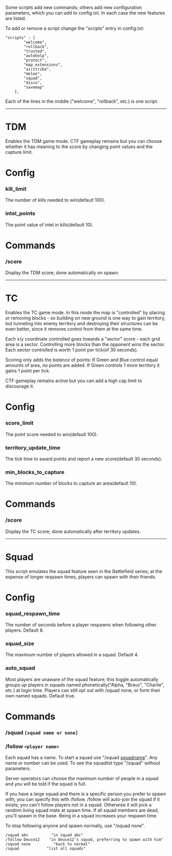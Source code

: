 Some scripts add new commands; others add new configuration parameters, which you can add to config.txt. In each case the new features are listed.

To add or remove a script change the "scripts" entry in config.txt:

```
"scripts" : [
        "welcome",
        "rollback",
        "trusted",
        "autohelp",
        "protect",
        "map_extensions",
        "airstrike",
        "melee",
        "squad",
        "disco",
        "savemap"
    ],
```

Each of the lines in the middle ("welcome", "rollback", etc.) is one script.


---

# TDM #

Enables the TDM game mode. CTF gameplay remains but you can choose whether it has meaning to the score by changing point values and the capture limit.

# Config #

### kill\_limit ###

The number of kills needed to win(default 100).

### intel\_points ###

The point value of intel in kills(default 10).

# Commands #

### /score ###

Display the TDM score; done automatically on spawn.



---

# TC #

Enables the TC game mode. In this mode the map is "controlled" by placing or removing blocks - so building on new ground is one way to gain territory, but tunneling into enemy territory and destroying their structures can be even better, since it removes control from them at the same time.

Each x/y coordinate controlled goes towards a "sector" score - each grid area is a sector. Controlling more blocks than the opponent wins the sector. Each sector controlled is worth 1 point per tick(of 30 seconds).

Scoring only adds the _balance_ of points: If Green and Blue control equal amounts of area, no points are added. If Green controls 1 more territory it gains 1 point per tick.

CTF gameplay remains active but you can add a high cap limit to discourage it.

# Config #

### score\_limit ###

The point score needed to win(default 100).

### territory\_update\_time ###

The tick time to award points and report a new score(default 30 seconds).

### min\_blocks\_to\_capture ###

The minimum number of blocks to capture an area(default 10).

# Commands #

### /score ###

Display the TC score; done automatically after territory updates.


---

# Squad #

This script emulates the squad feature seen in the Battlefield series; at the expense of longer respawn times, players can spawn with their friends.

# Config #

### squad\_respawn\_time ###

The number of seconds before a player respawns when following other players. Default 8.

### squad\_size ###

The maximum number of players allowed in a squad. Default 4.

### auto\_squad ###

Most players are unaware of the squad feature; this toggle automatically groups up players in squads named phonetically("Alpha, "Bravo", "Charlie", etc.) at login time. Players can still opt out with /squad none, or form their own named squads. Default true.

# Commands #

### /squad `[squad name or none]` ###
### /follow `<player name>` ###

Each squad has a name. To start a squad use "/squad [squadname](squadname.md)". Any name or number can be used. To see the squadlist type "/squad" without parameters.

Server operators can choose the maximum number of people in a squad and you will be told if the squad is full.

If you have a large squad and there is a specific person you prefer to spawn with, you can specify this with /follow. /follow will auto-join the squad if it exists; you can't follow players not in a squad. Otherwise it will pick a random living squad mate at spawn time. If all squad members are dead, you'll spawn in the base. Being in a squad increases your respawn time.

To stop following anyone and spawn normally, use "/squad none".

```
/squad abc          "in squad abc"
/follow Deuce12    "in Deuce12's squad, preferring to spawn with him"
/squad none          "back to normal"
/squad            "list all squads"
```